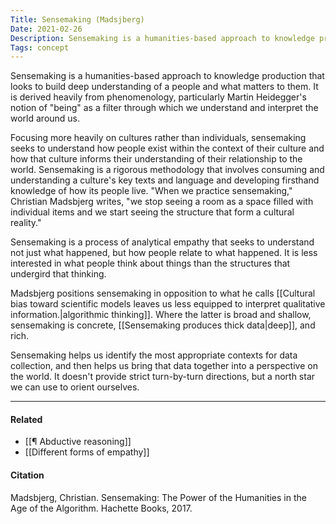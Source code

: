 ```yaml
---
Title: Sensemaking (Madsjberg)
Date: 2021-02-26
Description: Sensemaking is a humanities-based approach to knowledge production derived from phenomenology. 
Tags: concept
---
```


Sensemaking is a humanities-based approach to knowledge production that looks to build deep understanding of a people and what matters to them. It is derived heavily from phenomenology, particularly Martin Heidegger's notion of "being" as a filter through which we understand and interpret the world around us. 

Focusing more heavily on cultures rather than individuals, sensemaking seeks to understand how people exist within the context of their culture and how that culture informs their understanding of their relationship to the world. Sensemaking is a rigorous methodology that involves consuming and understanding a culture's key texts and language and developing firsthand knowledge of how its people live. "When we practice sensemaking," Christian Madsbjerg writes, "we stop seeing a room as a space filled with individual items and we start seeing the structure that form a cultural reality."

Sensemaking is a process of analytical empathy that seeks to understand not just what happened, but how people relate to what happened. It is less interested in what people think about things than the structures that undergird that thinking. 

Madsbjerg positions sensemaking in opposition to what he calls [[Cultural bias toward scientific models leaves us less equipped to interpret qualitative information.|algorithmic thinking]]. Where the latter is broad and shallow, sensemaking is concrete, [[Sensemaking produces thick data|deep]], and rich. 

Sensemaking helps us identify the most appropriate contexts for data collection, and then helps us bring that data together into a perspective on the world. It doesn't provide strict turn-by-turn directions, but a north star we can use to orient ourselves. 

---
#### Related
- [[¶ Abductive reasoning]]
- [[Different forms of empathy]]

#### Citation
Madsbjerg, Christian. Sensemaking: The Power of the Humanities in the Age of the Algorithm. Hachette Books, 2017.